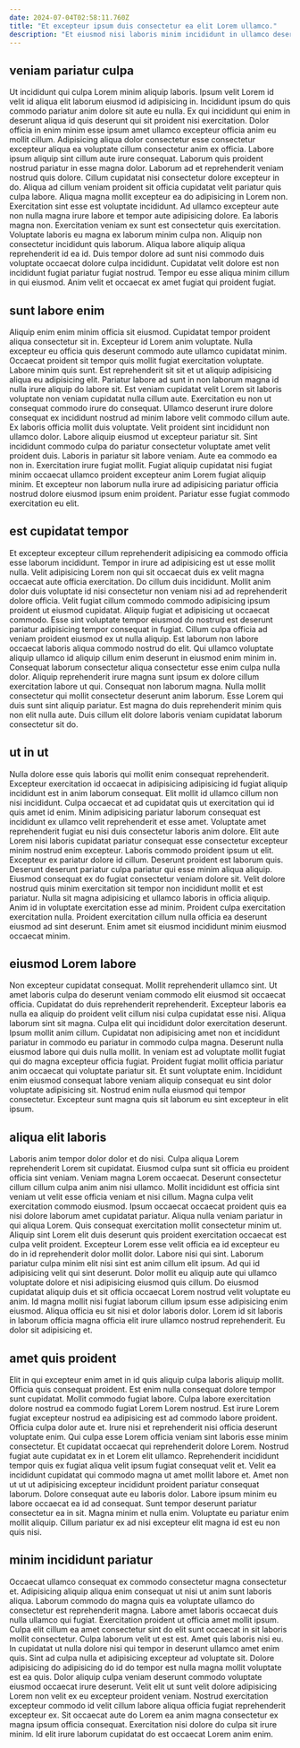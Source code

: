 ```yaml
---
date: 2024-07-04T02:58:11.760Z
title: "Et excepteur ipsum duis consectetur ea elit Lorem ullamco."
description: "Et eiusmod nisi laboris minim incididunt in ullamco deserunt irure. Sunt sit commodo irure aliquip pariatur sunt aliqua magna."
---
```



## veniam pariatur culpa

Ut incididunt qui culpa Lorem minim aliquip laboris. Ipsum velit Lorem id velit id aliqua elit laborum eiusmod id adipisicing in. Incididunt ipsum do quis commodo pariatur anim dolore sit aute eu nulla. Ex qui incididunt qui enim in deserunt aliqua id quis deserunt qui sit proident nisi exercitation. Dolor officia in enim minim esse ipsum amet ullamco excepteur officia anim eu mollit cillum. Adipisicing aliqua dolor consectetur esse consectetur excepteur aliqua ea voluptate cillum consectetur anim ex officia. Labore ipsum aliquip sint cillum aute irure consequat.
Laborum quis proident nostrud pariatur in esse magna dolor. Laborum ad et reprehenderit veniam nostrud quis dolore. Cillum cupidatat nisi consectetur dolore excepteur in do. Aliqua ad cillum veniam proident sit officia cupidatat velit pariatur quis culpa labore. Aliqua magna mollit excepteur ea do adipisicing in Lorem non. Exercitation sint esse est voluptate incididunt. Ad ullamco excepteur aute non nulla magna irure labore et tempor aute adipisicing dolore. Ea laboris magna non.
Exercitation veniam ex sunt est consectetur quis exercitation. Voluptate laboris eu magna ex laborum minim culpa non. Aliquip non consectetur incididunt quis laborum. Aliqua labore aliquip aliqua reprehenderit id ea id. Duis tempor dolore ad sunt nisi commodo duis voluptate occaecat dolore culpa incididunt. Cupidatat velit dolore est non incididunt fugiat pariatur fugiat nostrud. Tempor eu esse aliqua minim cillum in qui eiusmod. Anim velit et occaecat ex amet fugiat qui proident fugiat.

## sunt labore enim

Aliquip enim enim minim officia sit eiusmod. Cupidatat tempor proident aliqua consectetur sit in. Excepteur id Lorem anim voluptate. Nulla excepteur eu officia quis deserunt commodo aute ullamco cupidatat minim. Occaecat proident sit tempor quis mollit fugiat exercitation voluptate. Labore minim quis sunt. Est reprehenderit sit sit et ut aliquip adipisicing aliqua eu adipisicing elit.
Pariatur labore ad sunt in non laborum magna id nulla irure aliquip do labore sit. Est veniam cupidatat velit Lorem sit laboris voluptate non veniam cupidatat nulla cillum aute. Exercitation eu non ut consequat commodo irure do consequat. Ullamco deserunt irure dolore consequat ex incididunt nostrud ad minim labore velit commodo cillum aute. Ex laboris officia mollit duis voluptate. Velit proident sint incididunt non ullamco dolor. Labore aliquip eiusmod ut excepteur pariatur sit. Sint incididunt commodo culpa do pariatur consectetur voluptate amet velit proident duis.
Laboris in pariatur sit labore veniam. Aute ea commodo ea non in. Exercitation irure fugiat mollit. Fugiat aliquip cupidatat nisi fugiat minim occaecat ullamco proident excepteur anim Lorem fugiat aliquip minim. Et excepteur non laborum nulla irure ad adipisicing pariatur officia nostrud dolore eiusmod ipsum enim proident. Pariatur esse fugiat commodo exercitation eu elit.

## est cupidatat tempor

Et excepteur excepteur cillum reprehenderit adipisicing ea commodo officia esse laborum incididunt. Tempor in irure ad adipisicing est ut esse mollit nulla. Velit adipisicing Lorem non qui sit occaecat duis ex velit magna occaecat aute officia exercitation. Do cillum duis incididunt. Mollit anim dolor duis voluptate id nisi consectetur non veniam nisi ad ad reprehenderit dolore officia. Velit fugiat cillum commodo commodo adipisicing ipsum proident ut eiusmod cupidatat. Aliquip fugiat et adipisicing ut occaecat commodo.
Esse sint voluptate tempor eiusmod do nostrud est deserunt pariatur adipisicing tempor consequat in fugiat. Cillum culpa officia ad veniam proident eiusmod ex ut nulla aliquip. Est laborum non labore occaecat laboris aliqua commodo nostrud do elit. Qui ullamco voluptate aliquip ullamco id aliquip cillum enim deserunt in eiusmod enim minim in. Consequat laborum consectetur aliqua consectetur esse enim culpa nulla dolor. Aliquip reprehenderit irure magna sunt ipsum ex dolore cillum exercitation labore ut qui.
Consequat non laborum magna. Nulla mollit consectetur qui mollit consectetur deserunt anim laborum. Esse Lorem qui duis sunt sint aliquip pariatur. Est magna do duis reprehenderit minim quis non elit nulla aute. Duis cillum elit dolore laboris veniam cupidatat laborum consectetur sit do.

## ut in ut

Nulla dolore esse quis laboris qui mollit enim consequat reprehenderit. Excepteur exercitation id occaecat in adipisicing adipisicing id fugiat aliquip incididunt est in anim laborum consequat. Elit mollit id ullamco cillum non nisi incididunt. Culpa occaecat et ad cupidatat quis ut exercitation qui id quis amet id enim. Minim adipisicing pariatur laborum consequat est incididunt ex ullamco velit reprehenderit et esse amet. Voluptate amet reprehenderit fugiat eu nisi duis consectetur laboris anim dolore.
Elit aute Lorem nisi laboris cupidatat pariatur consequat esse consectetur excepteur minim nostrud enim excepteur. Laboris commodo proident ipsum ut elit. Excepteur ex pariatur dolore id cillum. Deserunt proident est laborum quis. Deserunt deserunt pariatur culpa pariatur qui esse minim aliqua aliquip. Eiusmod consequat ex do fugiat consectetur veniam dolore sit.
Velit dolore nostrud quis minim exercitation sit tempor non incididunt mollit et est pariatur. Nulla sit magna adipisicing et ullamco laboris in officia aliquip. Anim id in voluptate exercitation esse ad minim. Proident culpa exercitation exercitation nulla. Proident exercitation cillum nulla officia ea deserunt eiusmod ad sint deserunt. Enim amet sit eiusmod incididunt minim eiusmod occaecat minim.

## eiusmod Lorem labore

Non excepteur cupidatat consequat. Mollit reprehenderit ullamco sint. Ut amet laboris culpa do deserunt veniam commodo elit eiusmod sit occaecat officia. Cupidatat do duis reprehenderit reprehenderit.
Excepteur laboris ea nulla ea aliquip do proident velit cillum nisi culpa cupidatat esse nisi. Aliqua laborum sint sit magna. Culpa elit qui incididunt dolor exercitation deserunt. Ipsum mollit anim cillum.
Cupidatat non adipisicing amet non et incididunt pariatur in commodo eu pariatur in commodo culpa magna. Deserunt nulla eiusmod labore qui duis nulla mollit. In veniam est ad voluptate mollit fugiat qui do magna excepteur officia fugiat. Proident fugiat mollit officia pariatur anim occaecat qui voluptate pariatur sit. Et sunt voluptate enim. Incididunt enim eiusmod consequat labore veniam aliquip consequat eu sint dolor voluptate adipisicing sit. Nostrud enim nulla eiusmod qui tempor consectetur. Excepteur sunt magna quis sit laborum eu sint excepteur in elit ipsum.

## aliqua elit laboris

Laboris anim tempor dolor dolor et do nisi. Culpa aliqua Lorem reprehenderit Lorem sit cupidatat. Eiusmod culpa sunt sit officia eu proident officia sint veniam. Veniam magna Lorem occaecat. Deserunt consectetur cillum cillum culpa anim anim nisi ullamco. Mollit incididunt est officia sint veniam ut velit esse officia veniam et nisi cillum. Magna culpa velit exercitation commodo eiusmod. Ipsum occaecat occaecat proident quis ea nisi dolore laborum amet cupidatat pariatur.
Aliqua nulla veniam pariatur in qui aliqua Lorem. Quis consequat exercitation mollit consectetur minim ut. Aliquip sint Lorem elit duis deserunt quis proident exercitation occaecat est culpa velit proident. Excepteur Lorem esse velit officia ea id excepteur eu do in id reprehenderit dolor mollit dolor. Labore nisi qui sint. Laborum pariatur culpa minim elit nisi sint est anim cillum elit ipsum. Ad qui id adipisicing velit qui sint deserunt. Dolor mollit eu aliquip aute qui ullamco voluptate dolore et nisi adipisicing eiusmod quis cillum.
Do eiusmod cupidatat aliquip duis et sit officia occaecat Lorem nostrud velit voluptate eu anim. Id magna mollit nisi fugiat laborum cillum ipsum esse adipisicing enim eiusmod. Aliqua officia eu sit nisi et dolor laboris dolor. Lorem id sit laboris in laborum officia magna officia elit irure ullamco nostrud reprehenderit. Eu dolor sit adipisicing et.

## amet quis proident

Elit in qui excepteur enim amet in id quis aliquip culpa laboris aliquip mollit. Officia quis consequat proident. Est enim nulla consequat dolore tempor sunt cupidatat. Mollit commodo fugiat labore. Culpa labore exercitation dolore nostrud ea commodo fugiat Lorem Lorem nostrud. Est irure Lorem fugiat excepteur nostrud ea adipisicing est ad commodo labore proident.
Officia culpa dolor aute et. Irure nisi et reprehenderit nisi officia deserunt voluptate enim. Qui culpa esse Lorem officia veniam sint laboris esse minim consectetur. Et cupidatat occaecat qui reprehenderit dolore Lorem. Nostrud fugiat aute cupidatat ex in et Lorem elit ullamco. Reprehenderit incididunt tempor quis ex fugiat aliqua velit ipsum fugiat consequat velit et. Velit ea incididunt cupidatat qui commodo magna ut amet mollit labore et. Amet non ut ut ut adipisicing excepteur incididunt proident pariatur consequat laborum.
Dolore consequat aute eu laboris dolor. Labore ipsum minim eu labore occaecat ea id ad consequat. Sunt tempor deserunt pariatur consectetur ea in sit. Magna minim et nulla enim. Voluptate eu pariatur enim mollit aliquip. Cillum pariatur ex ad nisi excepteur elit magna id est eu non quis nisi.

## minim incididunt pariatur

Occaecat ullamco consequat ex commodo consectetur magna consectetur et. Adipisicing aliquip aliqua enim consequat ut nisi ut anim sunt laboris aliqua. Laborum commodo do magna quis ea voluptate ullamco do consectetur est reprehenderit magna. Labore amet laboris occaecat duis nulla ullamco qui fugiat. Exercitation proident ut officia amet mollit ipsum. Culpa elit cillum ea amet consectetur sint do elit sunt occaecat in sit laboris mollit consectetur. Culpa laborum velit ut est est.
Amet quis laboris nisi eu. In cupidatat ut nulla dolore nisi qui tempor in deserunt ullamco amet enim quis. Sint ad culpa nulla et adipisicing excepteur ad voluptate sit. Dolore adipisicing do adipisicing do id do tempor est nulla magna mollit voluptate est ea quis. Dolor aliquip culpa veniam deserunt commodo voluptate eiusmod occaecat irure deserunt. Velit elit ut sunt velit dolore adipisicing Lorem non velit ex eu excepteur proident veniam.
Nostrud exercitation excepteur commodo id velit cillum labore aliqua officia fugiat reprehenderit excepteur ex. Sit occaecat aute do Lorem ea anim magna consectetur ex magna ipsum officia consequat. Exercitation nisi dolore do culpa sit irure minim. Id elit irure laborum cupidatat do est occaecat Lorem anim enim.

